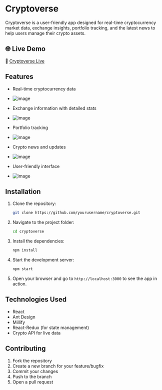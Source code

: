  
# Cryptoverse

Cryptoverse is a user-friendly app designed for real-time cryptocurrency market data, exchange insights, portfolio tracking, and the latest news to help users manage their crypto assets.

## 🌐 Live Demo

🔗 [Cryptoverse Live](https://crypto-verse-gray.vercel.app/)


## Features
- Real-time cryptocurrency data
- ![image](https://github.com/user-attachments/assets/bd5062a9-43f6-4bf1-90b5-8e5ff96da5c2)

- Exchange information with detailed stats
- ![image](https://github.com/user-attachments/assets/bb265027-3ec3-4489-9631-ff200a324987)

- Portfolio tracking
- ![image](https://github.com/user-attachments/assets/f8e173ee-0169-40d1-a6ec-586141f34412)

- Crypto news and updates
- ![image](https://github.com/user-attachments/assets/8599a72c-5537-4dad-b808-55735599ba1a)

- User-friendly interface
- ![image](https://github.com/user-attachments/assets/77c93735-97a4-47cb-aa51-e3a3cdf71ca5)


## Installation

1. Clone the repository:
   ```bash
   git clone https://github.com/yourusername/cryptoverse.git
   ```

2. Navigate to the project folder:
   ```bash
   cd cryptoverse
   ```

3. Install the dependencies:
   ```bash
   npm install
   ```

4. Start the development server:
   ```bash
   npm start
   ```

5. Open your browser and go to `http://localhost:3000` to see the app in action.

## Technologies Used
- React
- Ant Design
- Millify
- React-Redux (for state management)
- Crypto API for live data

## Contributing

1. Fork the repository
2. Create a new branch for your feature/bugfix
3. Commit your changes
4. Push to the branch
5. Open a pull request


